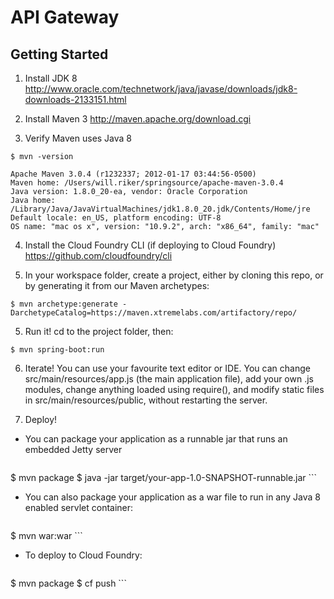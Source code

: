 # API Gateway

## Getting Started
1. Install JDK 8
http://www.oracle.com/technetwork/java/javase/downloads/jdk8-downloads-2133151.html

2. Install Maven 3 
http://maven.apache.org/download.cgi 

3. Verify Maven uses Java 8
  ```
$ mvn -version
  ```
  ```
Apache Maven 3.0.4 (r1232337; 2012-01-17 03:44:56-0500)
Maven home: /Users/will.riker/springsource/apache-maven-3.0.4
Java version: 1.8.0_20-ea, vendor: Oracle Corporation
Java home: /Library/Java/JavaVirtualMachines/jdk1.8.0_20.jdk/Contents/Home/jre
Default locale: en_US, platform encoding: UTF-8
OS name: "mac os x", version: "10.9.2", arch: "x86_64", family: "mac"
  ```

4. Install the Cloud Foundry CLI (if deploying to Cloud Foundry)
https://github.com/cloudfoundry/cli

4. In your workspace folder, create a project, either by cloning this repo, or by generating it from our Maven archetypes:
  ```
$ mvn archetype:generate -DarchetypeCatalog=https://maven.xtremelabs.com/artifactory/repo/ 
  ```

5. Run it! cd to the project folder, then:
  ``` 
$ mvn spring-boot:run
  ```

6. Iterate! You can use your favourite text editor or IDE. You can change src/main/resources/app.js (the main application file), add your own .js modules, change anything loaded using require(), and modify static files in src/main/resources/public, without restarting the server.

7. Deploy!

  * You can package your application as a runnable jar that runs an embedded Jetty server
    
    ```
$ mvn package
$ java -jar target/your-app-1.0-SNAPSHOT-runnable.jar
    ```
  * You can also package your application as a war file to run in any Java 8 enabled servlet container:
    
    ```
$ mvn war:war
    ```
  * To deploy to Cloud Foundry:
    
    ```
$ mvn package
$ cf push
    ```
